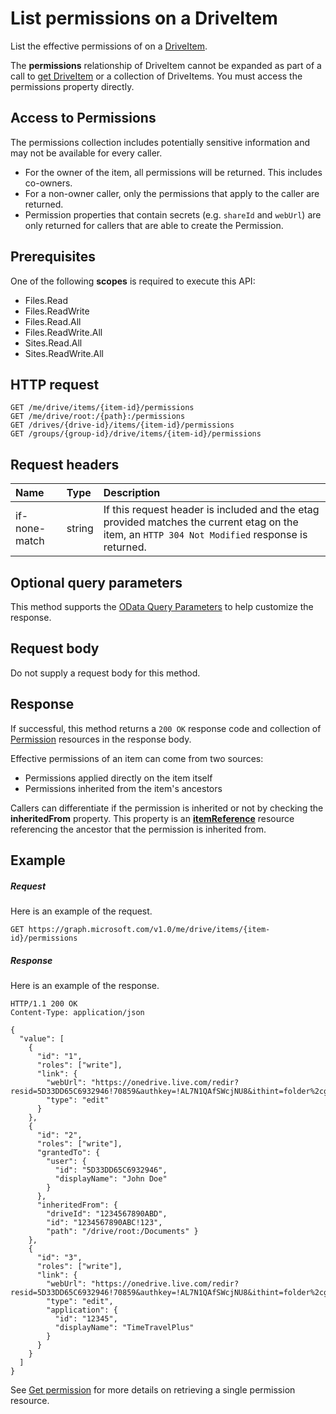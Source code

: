 # List permissions on a DriveItem

List the effective permissions of on a [DriveItem](../resources/driveitem.md).

The **permissions** relationship of DriveItem cannot be expanded as part of a call to [get DriveItem](item_get.md) or a collection of DriveItems.
You must access the permissions property directly.

## Access to Permissions

The permissions collection includes potentially sensitive information and may not be available for every caller.

* For the owner of the item, all permissions will be returned. 
  This includes co-owners.
* For a non-owner caller, only the permissions that apply to the caller are returned.
* Permission properties that contain secrets (e.g. `shareId` and `webUrl`) are only returned for callers that are able to create the Permission.

## Prerequisites
One of the following **scopes** is required to execute this API:

* Files.Read
* Files.ReadWrite
* Files.Read.All
* Files.ReadWrite.All
* Sites.Read.All
* Sites.ReadWrite.All

## HTTP request
<!-- { "blockType": "ignored" } -->
```http
GET /me/drive/items/{item-id}/permissions
GET /me/drive/root:/{path}:/permissions
GET /drives/{drive-id}/items/{item-id}/permissions
GET /groups/{group-id}/drive/items/{item-id}/permissions
```

## Request headers

| Name          | Type   | Description                                                                                                                                     |
|:--------------|:-------|:------------------------------------------------------------------------------------------------------------------------------------------------|
| if-none-match | string | If this request header is included and the etag provided matches the current etag on the item, an `HTTP 304 Not Modified` response is returned. |


## Optional query parameters
This method supports the [OData Query Parameters](http://developer.microsoft.com/en-us/graph/docs/overview/query_parameters) to help customize the response.

## Request body
Do not supply a request body for this method.

## Response
If successful, this method returns a `200 OK` response code and collection of [Permission](../resources/permission.md) resources in the response body.

Effective permissions of an item can come from two sources:

* Permissions applied directly on the item itself
* Permissions inherited from the item's ancestors

Callers can differentiate if the permission is inherited or not by checking the **inheritedFrom** property.
This property is an [**itemReference**](../resources/itemreference.md) resource referencing the ancestor that the permission is inherited from.

## Example
##### Request
Here is an example of the request.
<!-- {
  "blockType": "request",
  "name": "get_permissions"
}-->
```http
GET https://graph.microsoft.com/v1.0/me/drive/items/{item-id}/permissions
```


##### Response
Here is an example of the response.
<!-- {
  "blockType": "response",
  "truncated": true,
  "@odata.type": "microsoft.graph.permission",
  "isCollection": true
} -->
```http
HTTP/1.1 200 OK
Content-Type: application/json

{
  "value": [
    {
      "id": "1",
      "roles": ["write"],
      "link": {
        "webUrl": "https://onedrive.live.com/redir?resid=5D33DD65C6932946!70859&authkey=!AL7N1QAfSWcjNU8&ithint=folder%2cgif",
        "type": "edit"
      }
    },
    {
      "id": "2",
      "roles": ["write"],
      "grantedTo": {
        "user": {
          "id": "5D33DD65C6932946",
          "displayName": "John Doe"
        }
      },
      "inheritedFrom": {
        "driveId": "1234567890ABD",
        "id": "1234567890ABC!123",
        "path": "/drive/root:/Documents" }
    },
    {
      "id": "3",
      "roles": ["write"],
      "link": {
        "webUrl": "https://onedrive.live.com/redir?resid=5D33DD65C6932946!70859&authkey=!AL7N1QAfSWcjNU8&ithint=folder%2cgif",
        "type": "edit",
        "application": {
          "id": "12345",
          "displayName": "TimeTravelPlus"
        }
      }
    }
  ]
}
```

See [Get permission](permission_get.md) for more details on retrieving a single permission resource.


<!-- uuid: 8fcb5dbc-d5aa-4681-8e31-b001d5168d79
2015-10-25 14:57:30 UTC -->
<!-- {
  "type": "#page.annotation",
  "description": "List permissions",
  "keywords": "",
  "section": "documentation",
  "tocPath": "OneDrive/Item/List permissions"
}-->
